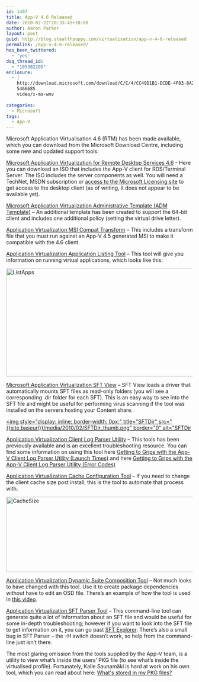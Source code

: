 ```yaml
---
id: 1407
title: App-V 4.6 Released
date: 2010-02-22T20:33:45+10:00
author: Aaron Parker
layout: post
guid: http://blog.stealthpuppy.com/virtualisation/app-v-4-6-released
permalink: /app-v-4-6-released/
has_been_twittered:
  - 'yes'
dsq_thread_id:
  - "195382205"
enclosure:
  - |
    http://download.microsoft.com/download/C/C/4/CC49D1B1-DCDE-4F03-8A28-B11D0949A672/Use_Dynamic_Suiting.wmv
    5466685
    video/x-ms-wmv
    
categories:
  - Microsoft
tags:
  - App-V
---
```

Microsoft Application Virtualisation 4.6 (RTM) has been made available, which you can download from the Microsoft Download Centre, including some new and updated support tools:

[Microsoft Application Virtualization for Remote Desktop Services 4.6](http://www.microsoft.com/downloads/details.aspx?displaylang=en&FamilyID=e633164f-9729-43a8-9149-de651944a7fe) - Here you can download an ISO that includes the App-V client for RDS/Terminal Server. The ISO includes the server components as well. You will need a TechNet, MSDN subscription or [access to the Microsoft Licensing site](http://blogs.technet.com/virtualworld/archive/2008/09/15/how-to-download-app-v-4-5-rtm.aspx) to get access to the desktop client (as of writing, it does not appear to be available yet).

[Microsoft Application Virtualization Administrative Template (ADM Template)](http://www.microsoft.com/downloads/details.aspx?displaylang=en&FamilyID=67cdf9d2-7e8e-4d76-a552-fd82dbbff9bc) – An additional template has been created to support the 64-bit client and includes one additional policy (setting the virtual drive letter).

[Application Virtualization MSI Compat Transform](http://www.microsoft.com/downloads/details.aspx?displaylang=en&FamilyID=c704efef-06f0-4b76-97a9-67df1d161ffb) – This includes a transform file that you must run against an App-V 4.5 generated MSI to make it compatible with the 4.6 client.

[Application Virtualization Application Listing Tool](http://www.microsoft.com/downloads/details.aspx?displaylang=en&FamilyID=5da48313-cf6d-445d-af97-594f194ac759) – This tool will give you information on running virtual applications, which looks like this:

<img style="display: inline; border-width: 0px;" title="ListApps" src="{{site.baseurl}}/media/2010/02/ListApps.png" border="0" alt="ListApps" width="660" height="292" /> 

[Microsoft Application Virtualization SFT View](http://www.microsoft.com/downloads/details.aspx?displaylang=en&FamilyID=26d8bfe3-02dd-4073-95f8-594bbb12933a) – SFT View loads a driver that automatically mounts SFT files as read-only folders (you will see a corresponding .dir folder for each SFT). This is an easy way to see into the SFT file and might be useful for performing virus scanning if the tool was installed on the servers hosting your Content share.

[<img style="display: inline; border-width: 0px;" title="SFTDir" src="{{site.baseurl}}/media/2010/02/SFTDir_thumb.png" border="0" alt="SFTDir]({{site.baseurl}}/media/2010/02/SFTDir.png)

[Application Virtualization Client Log Parser Utility](http://www.microsoft.com/downloads/details.aspx?displaylang=en&FamilyID=72876c60-3a87-4705-b722-f73eb56219bf) – This tools has been previously available and is an excellent troubleshooting resource. You can find some information on using this tool here [Getting to Grips with the App-V Client Log Parser Utility (Launch Times)](http://blogs.technet.com/virtualworld/archive/2009/04/20/getting-to-grips-with-the-app-v-client-log-parser-utility-launch-times.aspx) and here [Getting to Grips with the App-V Client Log Parser Utility (Error Codes)](http://blogs.technet.com/virtualworld/archive/2009/04/20/getting-to-grips-with-the-app-v-client-log-parser-utility-error-codes.aspx)

[Application Virtualization Cache Configuration Tool](http://www.microsoft.com/downloads/details.aspx?displaylang=en&FamilyID=5e7089fa-c6ab-4150-8562-3b5bc14cd881) – If you need to change the client cache size post install, this is the tool to automate that process with.

<img style="display: inline; border-width: 0px;" title="CacheSize" src="{{site.baseurl}}/media/2010/02/CacheSize.png" border="0" alt="CacheSize" width="660" height="203" /> 

[Application Virtualization Dynamic Suite Composition Tool](http://www.microsoft.com/downloads/details.aspx?displaylang=en&FamilyID=daa898df-455f-438a-aa2a-421f05894098) – Not much looks to have changed with this tool. Use it to create package dependencies without have to edit an OSD file. There’s an example of how the tool is used in [this video](http://download.microsoft.com/download/C/C/4/CC49D1B1-DCDE-4F03-8A28-B11D0949A672/Use_Dynamic_Suiting.wmv).

[Application Virtualization SFT Parser Tool](http://www.microsoft.com/downloads/details.aspx?displaylang=en&FamilyID=e5a7db27-304b-4cd1-9c80-7ba5fdaea97f) – This command-line tool can generate quite a lot of information about an SFT file and would be useful for some in-depth troubleshooting; however if you want to look into the SFT file to get information on it, you can go past [SFT Explorer](http://www.virtualapp.net/sft-explorer.html). There’s also a small bug in SFT Parser – the –H switch doesn’t work, so help from the command-line just isn’t there.

The most glaring omission from the tools supplied by the App-V team, is a utility to view what’s inside the users’ PKG file (to see what’s inside the virtualised profile). Fortunately, Kalle Saunamäki is hard at work on his own tool, which you can read about here: [What's stored in my PKG files?](http://www.virtualisointi.fi/en/archives/193)